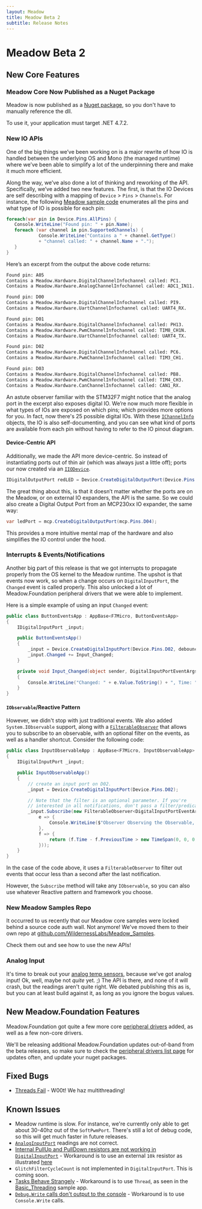 ```yaml
---
layout: Meadow
title: Meadow Beta 2
subtitle: Release Notes
---
```


# Meadow Beta 2

## New Core Features

### Meadow Core Now Published as a Nuget Package

Meadow is now published as a [Nuget package](https://www.nuget.org/packages/Meadow/), so you don't have to manually reference the dll.

To use it, your application must target .NET 4.7.2.

### New IO APIs

One of the big things we’ve been working on is a major rewrite of how IO is handled between the underlying OS and Mono (the managed runtime) where we’ve been able to simplify a lot of the underpinning there and make it much more efficient. 

Along the way, we’ve also done a lot of thinking and reworking of the API. Specifically, we’ve added two new features. The first, is that the IO Devices are self describing with a mapping of `Device` > `Pins` > `Channels`. For instance, the following [Meadow sample code](https://github.com/WildernessLabs/Meadow_Samples/tree/master/Source/MeadowSamples/GpioInterrogation) enumerates all the pins and what type of IO is possible for each pin:

```csharp
foreach(var pin in Device.Pins.AllPins) {
   Console.WriteLine("Found pin: " + pin.Name);
   foreach (var channel in pin.SupportedChannels) {
            Console.WriteLine("Contains a " + channel.GetType() 
            + "channel called: " + channel.Name + ".");
   }
}
```
Here’s an excerpt from the output the above code returns:

```bash
Found pin: A05
Contains a Meadow.Hardware.DigitalChannelInfochannel called: PC1.
Contains a Meadow.Hardware.AnalogChannelInfochannel called: ADC1_IN11.

Found pin: D00
Contains a Meadow.Hardware.DigitalChannelInfochannel called: PI9.
Contains a Meadow.Hardware.UartChannelInfochannel called: UART4_RX.

Found pin: D01
Contains a Meadow.Hardware.DigitalChannelInfochannel called: PH13.
Contains a Meadow.Hardware.PwmChannelInfochannel called: TIM8_CH1N.
Contains a Meadow.Hardware.UartChannelInfochannel called: UART4_TX.

Found pin: D02
Contains a Meadow.Hardware.DigitalChannelInfochannel called: PC6.
Contains a Meadow.Hardware.PwmChannelInfochannel called: TIM3_CH1.

Found pin: D03
Contains a Meadow.Hardware.DigitalChannelInfochannel called: PB8.
Contains a Meadow.Hardware.PwmChannelInfochannel called: TIM4_CH3.
Contains a Meadow.Hardware.CanChannelInfochannel called: CAN1_RX.
```

An astute observer familiar with the STM32F7 might notice that the analog port in the excerpt also exposes digital IO. We’re now much more flexible in what types of IOs are exposed on which pins; which provides more options for you. In fact, now there's 25 possible digital IOs. With these [`IChannelInfo`](xref:Meadow.Hardware.IChannelInfo) objects, the IO is also self-documenting, and you can see what kind of ports are available from each pin without having to refer to the IO pinout diagram.

#### Device-Centric API

Additionally, we made the API more device-centric. So instead of instantiating ports out of thin air (which was always just a little off); ports our now created via an [`IIODevice`](xref:Meadow.Hardware.IIODevice).

```csharp
IDigitalOutputPort redLED = Device.CreateDigitalOutputPort(Device.Pins.OnboardLEDRed);
```

The great thing about this, is that it doesn’t matter whether the ports are on the Meadow, or on external IO expanders, the API is the same. So we could also create a Digital Output Port from an MCP230xx IO expander, the same way:

```csharp
var ledPort = mcp.CreateDigitalOutputPort(mcp.Pins.D04);
```

This provides a more intuitive mental map of the hardware and also simplifies the IO control under the hood.

### Interrupts & Events/Notifications

Another big part of this release is that we got interrupts to propagate properly from the OS kernel to the Meadow runtime. The upshot is that events now work, so when a change occurs on `DigitalInputPort`, the `Changed` event is called properly. This also unlocked a lot of Meadow.Foundation peripheral drivers that we were able to implement.

Here is a simple example of using an input `Changed` event:

```csharp
public class ButtonEventsApp : AppBase<F7Micro, ButtonEventsApp>
{
    IDigitalInputPort _input;

    public ButtonEventsApp()
    {
        _input = Device.CreateDigitalInputPort(Device.Pins.D02, debounceDuration: 20);
        _input.Changed += Input_Changed;
    }

    private void Input_Changed(object sender, DigitalInputPortEventArgs e)
    {
        Console.WriteLine("Changed: " + e.Value.ToString() + ", Time: " + e.Time.ToString());
    }
}
```

#### `IObservable`/Reactive Pattern

However, we didn't stop with just traditional events. We also added `System.IObservable` support, along with a [`FilterableObserver`](xref:Meadow.FilterableObserver) that allows you to subscribe to an observable, with an optional filter on the events, as well as a handler shortcut. Consider the following code:

```csharp
public class InputObservableApp : AppBase<F7Micro, InputObservableApp>
{
    IDigitalInputPort _input;

    public InputObservableApp()
    {
        // create an input port on D02. 
        _input = Device.CreateDigitalInputPort(Device.Pins.D02);

        // Note that the filter is an optional parameter. If you're
        // interested in all notifications, don't pass a filter/predicate.
        _input.Subscribe(new FilterableObserver<DigitalInputPortEventArgs>(
            e => {
                Console.WriteLine($"Observer Observing the Observable, Observably speaking, Time: {e.Time.Millisecond}, Value: {e.Value}");
            },
            f => {
                return (f.Time - f.PreviousTime > new TimeSpan(0, 0, 0, 0, 1000));
            }));
    }
}
```

In the case of the code above, it uses a `FilterableObserver` to filter out events that occur less than a second after the last notification.

However, the `Subscribe` method will take any `IObservable`, so you can also use whatever Reactive pattern and framework you choose.

### New Meadow Samples Repo

It occurred to us recently that our Meadow core samples were locked behind a source code auth wall. Not anymore! We've moved them to their own repo at [github.com/WildernessLabs/Meadow_Samples](http://github.com/WildernessLabs/Meadow_Samples).

Check them out and see how to use the new APIs!

### Analog Input

It's time to break out your [analog temp sensors](xref:Meadow.Foundation.Sensors.Temperature.AnalogTemperature), because we've got analog input! Ok, well, maybe not _quite_ yet. ;) The API is there, and none of it will crash, but the readings aren't quite right. We debated publishing this as is, but you can at least build against it, as long as you ignore the bogus values.


## New Meadow.Foundation Features

Meadow.Foundation got quite a few more core [peripheral drivers](/Guides/Meadow.Foundation/Peripherals) added, as well as a few non-core drivers.

We'll be releasing additional Meadow.Foundation updates out-of-band from the beta releases, so make sure to check the [peripheral drivers list page](/Guides/Meadow.Foundation/Peripherals) for updates often, and update your nuget packages.


## Fixed Bugs

* [Threads Fail](https://github.com/WildernessLabs/Meadow_Issues/issues/1) - W00t! We haz multithreading!

## Known Issues

* Meadow runtime is slow. For instance, we're currently only able to get about 30-40hz out of the `SoftPwmPort`. There's still a lot of debug code, so this will get much faster in future releases.
* [`AnalogInputPort`](https://github.com/WildernessLabs/Meadow_Issues/issues/7) readings are not correct.
* [Internal PullUp and PullDown resistors are not working in `DigitalInputPort`](https://github.com/WildernessLabs/Meadow_Issues/issues/6) - Workaround is to use an external `10k` resistor as illustrated [here](http://developer.wildernesslabs.co/Hardware/Tutorials/Electronics/Part4/PullUp_PullDown_Resistors/)
* `GlitchFilterCycleCount` is not implemented in `DigitalInputPort`. This is coming soon.
* [Tasks Behave Strangely](https://github.com/WildernessLabs/Meadow_Issues/issues/2) - Workaround is to use `Thread`, as seen in the [Basic_Threading](https://github.com/WildernessLabs/Meadow_Samples/blob/master/Source/MeadowSamples/Basic_Threading/ThreadingApp.cs) sample app.
* [`Debug.Write` calls don't output to the console](https://github.com/WildernessLabs/Meadow_Issues/issues/3) - Workaround is to use `Console.Write` calls.